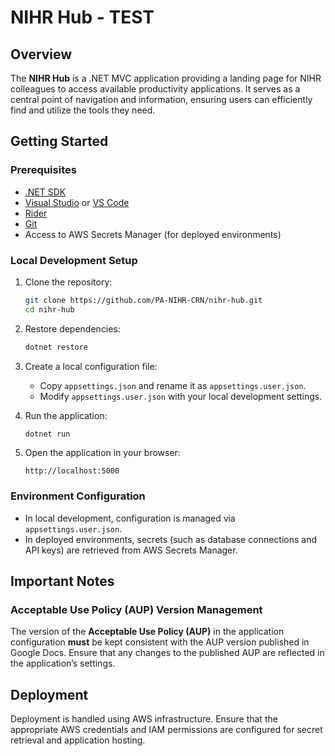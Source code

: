 # NIHR Hub - TEST

## Overview
The **NIHR Hub** is a .NET MVC application providing a landing page for NIHR colleagues to access available productivity applications. It serves as a central point of navigation and information, ensuring users can efficiently find and utilize the tools they need.

## Getting Started

### Prerequisites
- [.NET SDK](https://dotnet.microsoft.com/en-us/download)
- [Visual Studio](https://visualstudio.microsoft.com/) or [VS Code](https://code.visualstudio.com/)
- [Rider](https://www.jetbrains.com/rider/)
- [Git](https://git-scm.com/)
- Access to AWS Secrets Manager (for deployed environments)

### Local Development Setup
1. Clone the repository:
   ```sh
   git clone https://github.com/PA-NIHR-CRN/nihr-hub.git
   cd nihr-hub
   ```

2. Restore dependencies:
   ```sh
   dotnet restore
   ```

3. Create a local configuration file:
   - Copy `appsettings.json` and rename it as `appsettings.user.json`.
   - Modify `appsettings.user.json` with your local development settings.

4. Run the application:
   ```sh
   dotnet run
   ```

5. Open the application in your browser:
   ```
   http://localhost:5000
   ```

### Environment Configuration
- In local development, configuration is managed via `appsettings.user.json`.
- In deployed environments, secrets (such as database connections and API keys) are retrieved from AWS Secrets Manager.

## Important Notes
### Acceptable Use Policy (AUP) Version Management
The version of the **Acceptable Use Policy (AUP)** in the application configuration **must** be kept consistent with the AUP version published in Google Docs. Ensure that any changes to the published AUP are reflected in the application’s settings.

## Deployment
Deployment is handled using AWS infrastructure. Ensure that the appropriate AWS credentials and IAM permissions are configured for secret retrieval and application hosting.
